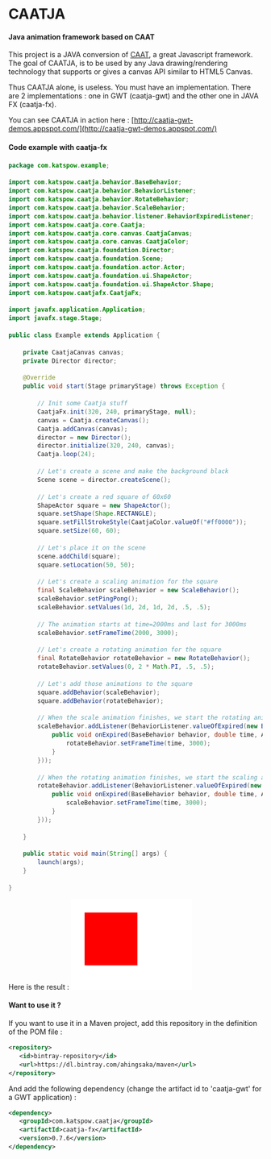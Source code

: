 CAATJA
======

#### Java animation framework based on CAAT ####

This project is a JAVA conversion of [CAAT](https://github.com/hyperandroid/caat), a great Javascript framework.
The goal of CAATJA, is to be used by any Java drawing/rendering technology that supports or gives a canvas API similar to HTML5 Canvas.

Thus CAATJA alone, is useless. You must have an implementation.
There are 2 implementations : one in GWT (caatja-gwt) and the other one in JAVA FX (caatja-fx).

You can see CAATJA in action here : [http://caatja-gwt-demos.appspot.com/](http://caatja-gwt-demos.appspot.com/)

#### Code example with caatja-fx ####

```java
package com.katspow.example;

import com.katspow.caatja.behavior.BaseBehavior;
import com.katspow.caatja.behavior.BehaviorListener;
import com.katspow.caatja.behavior.RotateBehavior;
import com.katspow.caatja.behavior.ScaleBehavior;
import com.katspow.caatja.behavior.listener.BehaviorExpiredListener;
import com.katspow.caatja.core.Caatja;
import com.katspow.caatja.core.canvas.CaatjaCanvas;
import com.katspow.caatja.core.canvas.CaatjaColor;
import com.katspow.caatja.foundation.Director;
import com.katspow.caatja.foundation.Scene;
import com.katspow.caatja.foundation.actor.Actor;
import com.katspow.caatja.foundation.ui.ShapeActor;
import com.katspow.caatja.foundation.ui.ShapeActor.Shape;
import com.katspow.caatjafx.CaatjaFx;

import javafx.application.Application;
import javafx.stage.Stage;

public class Example extends Application {

	private CaatjaCanvas canvas;
	private Director director;

	@Override
	public void start(Stage primaryStage) throws Exception {

		// Init some Caatja stuff
		CaatjaFx.init(320, 240, primaryStage, null);
		canvas = Caatja.createCanvas();
		Caatja.addCanvas(canvas);
		director = new Director();
		director.initialize(320, 240, canvas);
		Caatja.loop(24);

		// Let's create a scene and make the background black
		Scene scene = director.createScene();

		// Let's create a red square of 60x60
		ShapeActor square = new ShapeActor();
		square.setShape(Shape.RECTANGLE);
		square.setFillStrokeStyle(CaatjaColor.valueOf("#ff0000"));
		square.setSize(60, 60);

		// Let's place it on the scene
		scene.addChild(square);
		square.setLocation(50, 50);

		// Let's create a scaling animation for the square
		final ScaleBehavior scaleBehavior = new ScaleBehavior();
		scaleBehavior.setPingPong();
		scaleBehavior.setValues(1d, 2d, 1d, 2d, .5, .5);

		// The animation starts at time=2000ms and last for 3000ms
		scaleBehavior.setFrameTime(2000, 3000);

		// Let's create a rotating animation for the square
		final RotateBehavior rotateBehavior = new RotateBehavior();
		rotateBehavior.setValues(0, 2 * Math.PI, .5, .5);

		// Let's add those animations to the square
		square.addBehavior(scaleBehavior);
		square.addBehavior(rotateBehavior);

		// When the scale animation finishes, we start the rotating animation
		scaleBehavior.addListener(BehaviorListener.valueOfExpired(new BehaviorExpiredListener() {
			public void onExpired(BaseBehavior behavior, double time, Actor actor) {
				rotateBehavior.setFrameTime(time, 3000);
			}
		}));

		// When the rotating animation finishes, we start the scaling animation
		rotateBehavior.addListener(BehaviorListener.valueOfExpired(new BehaviorExpiredListener() {
			public void onExpired(BaseBehavior behavior, double time, Actor actor) {
				scaleBehavior.setFrameTime(time, 3000);
			}
		}));

	}

	public static void main(String[] args) {
		launch(args);
	}

}
```

Here is the result :
![](https://github.com/ahingsaka/caatja-gwt-demos/blob/master/caatja-gwt-demos/src/main/resources/com/katspow/caatjagwtdemos/server/quick-ex.gif)


#### Want to use it ? ####

If you want to use it in a Maven project, add this repository in the <repositories> definition of the POM file :

```xml
<repository>
   <id>bintray-repository</id>
   <url>https://dl.bintray.com/ahingsaka/maven</url>
</repository>
```

And add the following dependency (change the artifact id to 'caatja-gwt' for a GWT application) :

```xml
<dependency>
   <groupId>com.katspow.caatja</groupId>
   <artifactId>caatja-fx</artifactId>
   <version>0.7.6</version>
</dependency>
```
